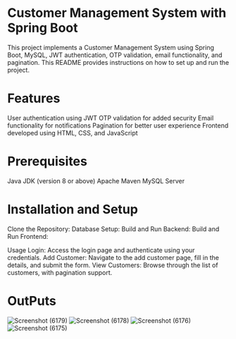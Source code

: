 # Customer Management System with Spring Boot


This project implements a Customer Management System using Spring Boot, MySQL, JWT authentication, OTP validation, email functionality, and pagination. This README provides instructions on how to set up and run the project.


# Features
User authentication using JWT
OTP validation for added security
Email functionality for notifications
Pagination for better user experience
Frontend developed using HTML, CSS, and JavaScript


# Prerequisites
Java JDK (version 8 or above)
Apache Maven
MySQL Server



# Installation and Setup
Clone the Repository:
Database Setup:
Build and Run Backend:
Build and Run Frontend:


Usage
Login: Access the login page and authenticate using your credentials.
Add Customer: Navigate to the add customer page, fill in the details, and submit the form.
View Customers: Browse through the list of customers, with pagination support.


# OutPuts

![Screenshot (6179)](https://github.com/ManishGupta03/sunbaseAssignmentLatest/assets/117648576/655c2aa7-2e3b-41fd-841f-a547ae43f3e3)
![Screenshot (6178)](https://github.com/ManishGupta03/sunbaseAssignmentLatest/assets/117648576/701310f5-87fc-4440-af3f-3162b4f4591c)
![Screenshot (6176)](https://github.com/ManishGupta03/sunbaseAssignmentLatest/assets/117648576/ede5a9de-ef4d-45a3-8d10-9ae7e99afc2c)
![Screenshot (6175)](https://github.com/ManishGupta03/sunbaseAssignmentLatest/assets/117648576/ade354ef-dea6-4228-91f9-ea879c355e81)
